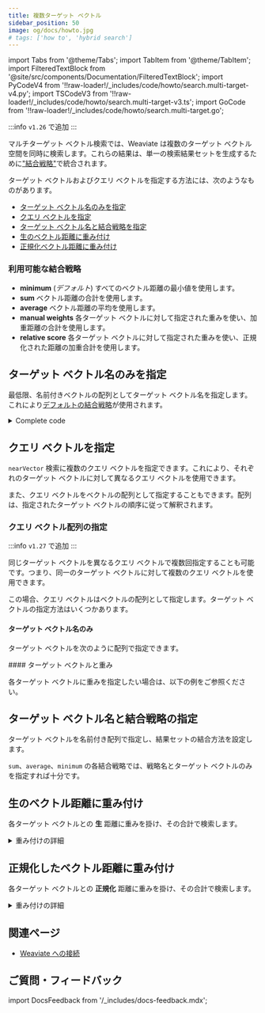 ```yaml
---
title: 複数ターゲット ベクトル
sidebar_position: 50
image: og/docs/howto.jpg
# tags: ['how to', 'hybrid search']
---
```


import Tabs from '@theme/Tabs';
import TabItem from '@theme/TabItem';
import FilteredTextBlock from '@site/src/components/Documentation/FilteredTextBlock';
import PyCodeV4 from '!!raw-loader!/_includes/code/howto/search.multi-target-v4.py';
import TSCodeV3 from '!!raw-loader!/_includes/code/howto/search.multi-target-v3.ts';
import GoCode from '!!raw-loader!/_includes/code/howto/search.multi-target.go';

:::info `v1.26` で追加
:::

マルチターゲット ベクトル検索では、Weaviate は複数のターゲット ベクトル空間を同時に検索します。これらの結果は、単一の検索結果セットを生成するために["結合戦略"](#available-join-strategies)で統合されます。

ターゲット ベクトルおよびクエリ ベクトルを指定する方法には、次のようなものがあります。

- [ターゲット ベクトル名のみを指定](#specify-target-vector-names-only)
- [クエリ ベクトルを指定](#specify-query-vectors)
- [ターゲット ベクトル名と結合戦略を指定](#specify-target-vector-names-and-join-strategy)
- [生のベクトル距離に重み付け](#weight-raw-vector-distances)
- [正規化ベクトル距離に重み付け](#weight-normalized-vector-distances)

<!-- TODO: Move most of the description/prose to a new "vector.md" page under concepts/search. -->

### 利用可能な結合戦略

- **minimum** (*デフォルト*) すべてのベクトル距離の最小値を使用します。
- **sum** ベクトル距離の合計を使用します。
- **average** ベクトル距離の平均を使用します。
- **manual weights** 各ターゲット ベクトルに対して指定された重みを使い、加重距離の合計を使用します。
- **relative score** 各ターゲット ベクトルに対して指定された重みを使い、正規化された距離の加重合計を使用します。

## ターゲット ベクトル名のみを指定

最低限、名前付きベクトルの配列としてターゲット ベクトル名を指定します。これにより[デフォルトの結合戦略](#available-join-strategies)が使用されます。

<Tabs groupId="languages">
<TabItem value="py" label="Python Client v4">
<FilteredTextBlock
  text={PyCodeV4}
  startMarker="# START MultiBasic"
  endMarker="# END MultiBasic"
  language="python"
/>
</TabItem>
<TabItem value="ts" label="JS/TS Client v3">
<FilteredTextBlock
  text={TSCodeV3}
  startMarker="// START MultiBasic"
  endMarker="// END MultiBasic"
  language="js"
/>
</TabItem>
<TabItem value="go" label="Go">
<FilteredTextBlock
  text={GoCode}
  startMarker="// START MultiBasic"
  endMarker="// END MultiBasic"
  language="go"
/>
<details>
  <summary>Complete code</summary>
<FilteredTextBlock
  text={GoCode}
  startMarker="// START BasicFull"
  endMarker="// END BasicFull"
  language="go"
/>
</details>
</TabItem>
</Tabs>

## クエリ ベクトルを指定

`nearVector` 検索に複数のクエリ ベクトルを指定できます。これにより、それぞれのターゲット ベクトルに対して異なるクエリ ベクトルを使用できます。

<Tabs groupId="languages">
<TabItem value="py" label="Python Client v4">
<FilteredTextBlock
  text={PyCodeV4}
  startMarker="# START MultiTargetNearVector"
  endMarker="# END MultiTargetNearVector"
  language="python"
/>
</TabItem>
<TabItem value="ts" label="JS/TS Client v3">
<FilteredTextBlock
  text={TSCodeV3}
  startMarker="// START MultiTargetNearVector"
  endMarker="// END MultiTargetNearVector"
  language="ts"
/>
</TabItem>
</Tabs>

また、クエリ ベクトルをベクトルの配列として指定することもできます。配列は、指定されたターゲット ベクトルの順序に従って解釈されます。

### クエリ ベクトル配列の指定

:::info `v1.27` で追加
:::

同じターゲット ベクトルを異なるクエリ ベクトルで複数回指定することも可能です。つまり、同一のターゲット ベクトルに対して複数のクエリ ベクトルを使用できます。

この場合、クエリ ベクトルはベクトルの配列として指定します。ターゲット ベクトルの指定方法はいくつかあります。

#### ターゲット ベクトル名のみ

ターゲット ベクトルを次のように配列で指定できます。

<Tabs groupId="languages">
<TabItem value="py" label="Python Client v4">
<FilteredTextBlock
  text={PyCodeV4}
  startMarker="# START MultiTargetMultipleNearVectorsV1"
  endMarker="# END MultiTargetMultipleNearVectorsV1"
  language="python"
/>
</TabItem>

<TabItem value="ts" label="JS/TS Client v3">
<FilteredTextBlock
  text={TSCodeV3}
  startMarker="// START MultiTargetMultipleNearVectorsV1"
  endMarker="// END MultiTargetMultipleNearVectorsV1"
  language="ts"
/>
</TabItem>
</Tabs>
#### ターゲット ベクトルと重み

各ターゲット ベクトルに重みを指定したい場合は、以下の例をご参照ください。

<Tabs groupId="languages">
<TabItem value="py" label="Python Client v4">
<FilteredTextBlock
  text={PyCodeV4}
  startMarker="# START MultiTargetMultipleNearVectorsV2"
  endMarker="# END MultiTargetMultipleNearVectorsV2"
  language="python"
/>
</TabItem>

<TabItem value="ts" label="JS/TS Client v3">
<FilteredTextBlock
  text={TSCodeV3}
  startMarker="// START MultiTargetMultipleNearVectorsV2"
  endMarker="// END MultiTargetMultipleNearVectorsV2"
  language="ts"
/>
</TabItem>
</Tabs>

## ターゲット ベクトル名と結合戦略の指定

ターゲット ベクトルを名前付き配列で指定し、結果セットの結合方法を設定します。

`sum`、`average`、`minimum` の各結合戦略では、戦略名とターゲット ベクトルのみを指定すれば十分です。

<Tabs groupId="languages">
<TabItem value="py" label="Python Client v4">
<FilteredTextBlock
  text={PyCodeV4}
  startMarker="# START MultiTargetWithSimpleJoin"
  endMarker="# END MultiTargetWithSimpleJoin"
  language="python"
/>
</TabItem>
<TabItem value="ts" label="JS/TS Client v3">
<FilteredTextBlock
  text={TSCodeV3}
  startMarker="// START MultiTargetWithSimpleJoin"
  endMarker="// END MultiTargetWithSimpleJoin"
  language="ts"
/>
</TabItem>
</Tabs>

## 生のベクトル距離に重み付け

各ターゲット ベクトルとの **生** 距離に重みを掛け、その合計で検索します。

<details>
  <summary>重み付けの詳細</summary>

クエリ ベクトルとターゲット ベクトル間の各距離に指定した重みを掛け、その結果を合計してオブジェクトごとの合算距離を算出します。検索結果はこの合算距離でソートされます。

</details>

<Tabs groupId="languages">
<TabItem value="py" label="Python Client v4">
<FilteredTextBlock
  text={PyCodeV4}
  startMarker="# START MultiTargetManualWeights"
  endMarker="# END MultiTargetManualWeights"
  language="python"
/>
</TabItem>
<TabItem value="ts" label="JS/TS Client v3">
<FilteredTextBlock
  text={TSCodeV3}
  startMarker="// START MultiTargetManualWeights"
  endMarker="// END MultiTargetManualWeights"
  language="ts"
/>
</TabItem>
</Tabs>

## 正規化したベクトル距離に重み付け

各ターゲット ベクトルとの **正規化** 距離に重みを掛け、その合計で検索します。

<details>
  <summary>重み付けの詳細</summary>

距離をターゲット ベクトルごとの他結果に対して正規化した後、クエリ ベクトルとの正規化距離に指定した重みを掛けます。得られた重み付き距離を合計してオブジェクトごとの合算距離を算出し、検索結果はこの合算距離でソートされます。

スコアの正規化方法を詳しく知りたい方は、[ハイブリッド相対スコアフュージョン](https://weaviate.io/blog/hybrid-search-fusion-algorithms#relative-score-fusion) に関するブログ記事をご覧ください。
</details>

<Tabs groupId="languages">
<TabItem value="py" label="Python Client v4">
<FilteredTextBlock
  text={PyCodeV4}
  startMarker="# START MultiTargetRelativeScore"
  endMarker="# END MultiTargetRelativeScore"
  language="python"
/>
</TabItem>
<TabItem value="ts" label="JS/TS Client v3">
<FilteredTextBlock
  text={TSCodeV3}
  startMarker="// START MultiTargetRelativeScore"
  endMarker="// END MultiTargetRelativeScore"
  language="ts"
/>
</TabItem>
</Tabs>

## 関連ページ

- [Weaviate への接続](/weaviate/connections/index.mdx)

## ご質問・フィードバック

import DocsFeedback from '/_includes/docs-feedback.mdx';

<DocsFeedback/>